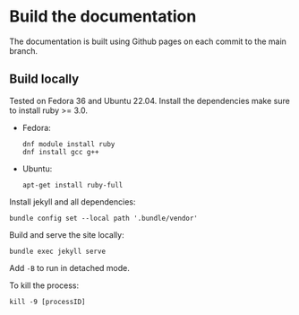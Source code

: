 # Build the documentation

The documentation is built using Github pages on each commit to the main branch.

## Build locally

Tested on Fedora 36 and Ubuntu 22.04.
Install the dependencies make sure to install ruby >= 3.0.

- Fedora:
    ```
    dnf module install ruby
    dnf install gcc g++
    ```

- Ubuntu:
    ```
    apt-get install ruby-full
    ```

Install jekyll and all dependencies:
```
bundle config set --local path '.bundle/vendor'
```

Build and serve the site locally:
```
bundle exec jekyll serve
```

Add `-B` to run in detached mode.

To kill the process:
```
kill -9 [processID]
```
